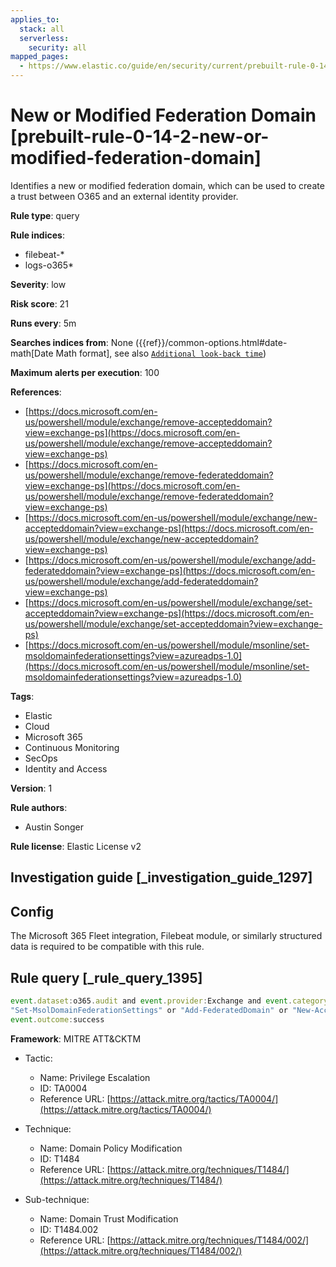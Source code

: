 ```yaml
---
applies_to:
  stack: all
  serverless:
    security: all
mapped_pages:
  - https://www.elastic.co/guide/en/security/current/prebuilt-rule-0-14-2-new-or-modified-federation-domain.html
---
```


# New or Modified Federation Domain [prebuilt-rule-0-14-2-new-or-modified-federation-domain]

Identifies a new or modified federation domain, which can be used to create a trust between O365 and an external identity provider.

**Rule type**: query

**Rule indices**:

* filebeat-*
* logs-o365*

**Severity**: low

**Risk score**: 21

**Runs every**: 5m

**Searches indices from**: None ({{ref}}/common-options.html#date-math[Date Math format], see also [`Additional look-back time`](docs-content://solutions/security/detect-and-alert/create-detection-rule.md#rule-schedule))

**Maximum alerts per execution**: 100

**References**:

* [https://docs.microsoft.com/en-us/powershell/module/exchange/remove-accepteddomain?view=exchange-ps](https://docs.microsoft.com/en-us/powershell/module/exchange/remove-accepteddomain?view=exchange-ps)
* [https://docs.microsoft.com/en-us/powershell/module/exchange/remove-federateddomain?view=exchange-ps](https://docs.microsoft.com/en-us/powershell/module/exchange/remove-federateddomain?view=exchange-ps)
* [https://docs.microsoft.com/en-us/powershell/module/exchange/new-accepteddomain?view=exchange-ps](https://docs.microsoft.com/en-us/powershell/module/exchange/new-accepteddomain?view=exchange-ps)
* [https://docs.microsoft.com/en-us/powershell/module/exchange/add-federateddomain?view=exchange-ps](https://docs.microsoft.com/en-us/powershell/module/exchange/add-federateddomain?view=exchange-ps)
* [https://docs.microsoft.com/en-us/powershell/module/exchange/set-accepteddomain?view=exchange-ps](https://docs.microsoft.com/en-us/powershell/module/exchange/set-accepteddomain?view=exchange-ps)
* [https://docs.microsoft.com/en-us/powershell/module/msonline/set-msoldomainfederationsettings?view=azureadps-1.0](https://docs.microsoft.com/en-us/powershell/module/msonline/set-msoldomainfederationsettings?view=azureadps-1.0)

**Tags**:

* Elastic
* Cloud
* Microsoft 365
* Continuous Monitoring
* SecOps
* Identity and Access

**Version**: 1

**Rule authors**:

* Austin Songer

**Rule license**: Elastic License v2

## Investigation guide [_investigation_guide_1297]

## Config

The Microsoft 365 Fleet integration, Filebeat module, or similarly structured data is required to be compatible with this rule.

## Rule query [_rule_query_1395]

```js
event.dataset:o365.audit and event.provider:Exchange and event.category:web and event.action:("Set-AcceptedDomain" or
"Set-MsolDomainFederationSettings" or "Add-FederatedDomain" or "New-AcceptedDomain" or "Remove-AcceptedDomain" or "Remove-FederatedDomain") and
event.outcome:success
```

**Framework**: MITRE ATT&CKTM

* Tactic:

    * Name: Privilege Escalation
    * ID: TA0004
    * Reference URL: [https://attack.mitre.org/tactics/TA0004/](https://attack.mitre.org/tactics/TA0004/)

* Technique:

    * Name: Domain Policy Modification
    * ID: T1484
    * Reference URL: [https://attack.mitre.org/techniques/T1484/](https://attack.mitre.org/techniques/T1484/)

* Sub-technique:

    * Name: Domain Trust Modification
    * ID: T1484.002
    * Reference URL: [https://attack.mitre.org/techniques/T1484/002/](https://attack.mitre.org/techniques/T1484/002/)



